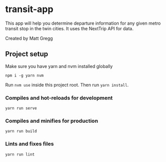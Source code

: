 # transit-app
This app will help you determine departure information 
for any given metro transit stop in the twin cities.
It uses the NextTrip API for data.

Created by Matt Gregg

## Project setup
Make sure you have yarn and nvm installed globally
```
npm i -g yarn nvm
```
Run `nvm use` inside this project root.
Then run `yarn install`.

### Compiles and hot-reloads for development
```
yarn run serve
```

### Compiles and minifies for production
```
yarn run build
```

### Lints and fixes files
```
yarn run lint
```
